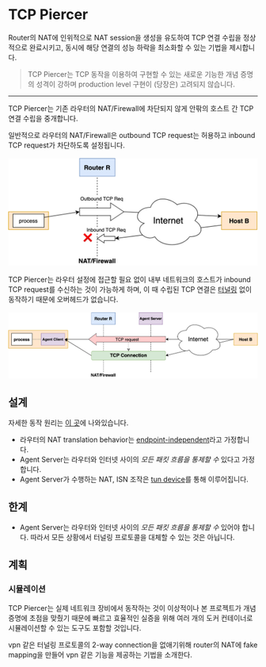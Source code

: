 # TCP Piercer
Router의 NAT에 인위적으로 NAT session을 생성을 유도하여 TCP 연결 수립을 정상적으로 완료시키고,
동시에 해당 연결의 성능 하락을 최소화할 수 있는 기법을 제시합니다.

> TCP Piercer는 TCP 동작을 이용하여 구현할 수 있는 새로운 기능한 개념 증명의 성격이 강하며
> production level 구현이 (당장은) 고려되지 않습니다.

---
TCP Piercer는 기존 라우터의 NAT/Firewall에 차단되지 않게 안팎의 호스트 간 TCP 연결 수립을 중개합니다.

일반적으로 라우터의 NAT/Firewall은 outbound TCP request는 허용하고 inbound TCP request가 차단하도록 설정됩니다.
<br>
<br>
<img src="./docs/_images/intro1.png" alt="intro1 - connection refused" width="600">

TCP Piercer는 라우터 설정에 접근할 필요 없이 내부 네트워크의 호스트가 inbound TCP request를 수신하는 것이 가능하게 하며,
이 때 수립된 TCP 연결은 [터널링][Wikipedia, Tunneling protocol] 없이 동작하기 때문에 오버헤드가 없습니다.
<br>
<br>
<img src="./docs/_images/intro2.png" alt="intro2 - we got a connection">


## 설계
자세한 동작 원리는 [이 곳](./docs/network-flow.md)에 나와있습니다.
- 라우터의 NAT translation behavior는 [endpoint-independent][rfc4787, section 4.1]라고 가정합니다.
- Agent Server는 라우터와 인터넷 사이의 _모든 패킷 흐름을 통제할 수_ 있다고 가정합니다.
- Agent Server가 수행하는 NAT, ISN 조작은 [tun device][Wikipedia, TUN/TAP]를 통해 이루어집니다.


## 한계
- Agent Server는 라우터와 인터넷 사이의 _모든 패킷 흐름을 통제할 수_ 있어야 합니다. 따라서 모든 상황에서
터널링 프로토콜을 대체할 수 있는 것은 아닙니다.

## 계획
### 시뮬레이션
TCP Piercer는 실제 네트워크 장비에서 동작하는 것이 이상적이나 본 프로젝트가 개념 증명에 초점을 맞췄기 때문에
빠르고 효율적인 실증을 위해 여러 개의 도커 컨테이너로 시뮬레이션할 수 있는 도구도 포함할 것입니다.

vpn 같은 터널링 프로토콜의 2-way connection을 없애기위해 router의 NAT에 fake mapping을
만들어 vpn 같은 기능을 제공하는 기법을 소개한다.


[rfc4787, section 4.1]: https://tools.ietf.org/html/rfc4787#section-4.1
[Wikipedia, TUN/TAP]: https://en.wikipedia.org/wiki/TUN/TAP
[Wikipedia, Tunneling protocol]: https://en.wikipedia.org/wiki/Tunneling_protocol
